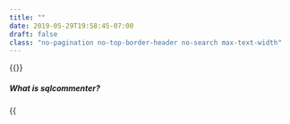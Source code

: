 ```yaml
---
title: ""
date: 2019-05-29T19:58:45-07:00
draft: false
class: "no-pagination no-top-border-header no-search max-text-width"
---
```


{{<title-card>}}

##### What is sqlcommenter?

{{<title>}} is a suite of middlewares/plugins that enable your ORMs to augment SQL statements before execution, with comments containing
information about the code that caused its execution. This helps in easily correlating slow performance with source code and giving insights into backend database performance. In short it provides some observability into the state of your client-side applications and their impact on the database's server-side.

{{<button class="btn-light" icon="true" href="/overview">}}Overview{{</button>}}

{{<button class="btn-light" icon="true" href="/quickstart">}}Quickstart{{</button>}}

##### How can I use sqlcommenter in my project?
We provide middlewares/plugins for popular ORMs and web frameworks for Ruby-on-rails, Python, Java and Node.js languages.

We've tested the plugins on various databases such as Postgresql, MySQL, MsSQL, SQLite

{{<button class="btn-light" icon="true" href="/frameworks">}}Supported ORMs/frameworks{{</button>}}
